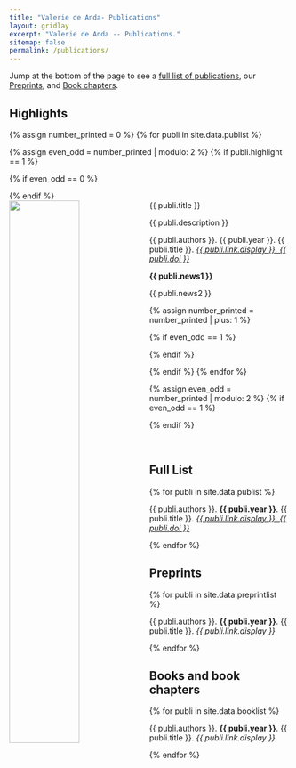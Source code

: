 ```yaml
---
title: "Valerie de Anda- Publications"
layout: gridlay
excerpt: "Valerie de Anda -- Publications."
sitemap: false
permalink: /publications/
---
```


Jump at the bottom of the page to see a [full list of publications](#full-list), our [Preprints](#preprints), and [Book chapters](#books-and-book-chapters).

## Highlights

{% assign number_printed = 0 %}
{% for publi in site.data.publist %}

{% assign even_odd = number_printed | modulo: 2 %}
{% if publi.highlight == 1 %}

{% if even_odd == 0 %}
<div class="row">
{% endif %}

<div class="col-sm-6 clearfix">
 <div class="well">
  <pubtit>{{ publi.title }}</pubtit>
  <img src="{{ site.url }}{{ site.baseurl }}/images/pubpic/{{ publi.image }}" class="img-responsive" width="50%" style="float: left" />
  <p>{{ publi.description }}</p>
  <p>{{ publi.authors }}. {{ publi.year }}. {{ publi.title }}. <em><a href="{{ publi.link.url }}">{{ publi.link.display }}. {{ publi.doi }}</a></em></p>
  <p class="text-danger"><strong> {{ publi.news1 }}</strong></p>
  <p> {{ publi.news2 }}</p>
 </div>
</div>

{% assign number_printed = number_printed | plus: 1 %}

{% if even_odd == 1 %}
</div>
{% endif %}

{% endif %}
{% endfor %}

{% assign even_odd = number_printed | modulo: 2 %}
{% if even_odd == 1 %}
</div>
{% endif %}

<p> &nbsp; </p>

## Full List

{% for publi in site.data.publist %}

  {{ publi.authors }}. <strong>{{ publi.year }}</strong>. {{ publi.title }}. <em><a href="{{ publi.link.url }}">{{ publi.link.display }}. {{ publi.doi }}</a></em>

{% endfor %}

## Preprints
{% for publi in site.data.preprintlist %}

  {{ publi.authors }}. <strong>{{ publi.year }}</strong>. {{ publi.title }}. <em>{{ publi.link.display }}</em>

{% endfor %}

## Books and book chapters

{% for publi in site.data.booklist %}

  {{ publi.authors }}. <strong>{{ publi.year }}</strong>. {{ publi.title }}. <em>{{ publi.link.display }}</em>

{% endfor %}
